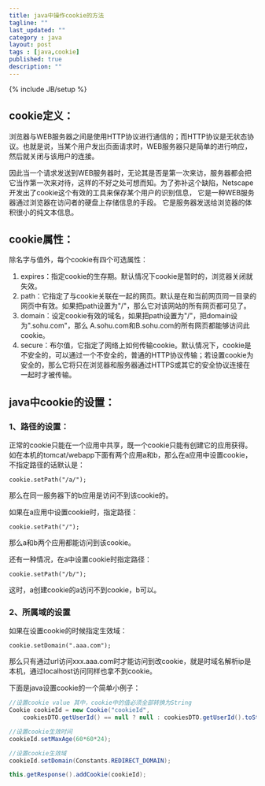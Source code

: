 ```yaml
---
title: java中操作cookie的方法
tagline: ""
last_updated: ""
category : java
layout: post
tags : [java,cookie]
published: true
description: ""
---
```

{% include JB/setup %}

## cookie定义：  

浏览器与WEB服务器之间是使用HTTP协议进行通信的；而HTTP协议是无状态协议。也就是说，当某个用户发出页面请求时，WEB服务器只是简单的进行响应，然后就关闭与该用户的连接。  

因此当一个请求发送到WEB服务器时，无论其是否是第一次来访，服务器都会把它当作第一次来对待，这样的不好之处可想而知。为了弥补这个缺陷，Netscape开发出了cookie这个有效的工具来保存某个用户的识别信息， 它是一种WEB服务器通过浏览器在访问者的硬盘上存储信息的手段。 它是服务器发送给浏览器的体积很小的纯文本信息。

## cookie属性：  

除名字与值外，每个cookie有四个可选属性：  
1. expires：指定cookie的生存期。默认情况下cookie是暂时的，浏览器关闭就失效。  
2. path：它指定了与cookie关联在一起的网页。默认是在和当前网页同一目录的网页中有效。如果把path设置为"/"，那么它对该网站的所有网页都可见了。  
3. domain：设定cookie有效的域名，如果把path设置为"/"，把domain设为".sohu.com"，那么 A.sohu.com和B.sohu.com的所有网页都能够访问此cookie。  
4. secure：布尔值，它指定了网络上如何传输cookie。默认情况下，cookie是不安全的，可以通过一个不安全的，普通的HTTP协议传输；若设置cookie为安全的，那么它将只在浏览器和服务器通过HTTPS或其它的安全协议连接在一起时才被传输。  

## java中cookie的设置：  

### 1、路径的设置：  
正常的cookie只能在一个应用中共享，既一个cookie只能有创建它的应用获得。
如在本机的tomcat/webapp下面有两个应用a和b，那么在a应用中设置cookie，不指定路径的话默认是：  

```
cookie.setPath("/a/");
```

那么在同一服务器下的b应用是访问不到该cookie的。  

如果在a应用中设置cookie时，指定路径：  

```
cookie.setPath("/");
```

那么a和b两个应用都能访问到该cookie。  

还有一种情况，在a中设置cookie时指定路径：  

```
cookie.setPath("/b/");
```

这时，a创建cookie的a访问不到cookie，b可以。  

### 2、所属域的设置  

如果在设置cookie的时候指定生效域：  

```
cookie.setDomain(".aaa.com");
```

那么只有通过url访问xxx.aaa.com时才能访问到改cookie，就是时域名解析ip是本机，通过localhost访问同样也拿不到cookie。  

下面是java设置cookie的一个简单小例子：  

```java
//设置cookie value 其中，cookie中的值必须全部转换为String
Cookie cookieId = new Cookie("cookieId",
    cookiesDTO.getUserId() == null ? null : cookiesDTO.getUserId().toString());

//设置cookie生效时间
cookieId.setMaxAge(60*60*24);

//设置cookie生效域
cookieId.setDomain(Constants.REDIRECT_DOMAIN);

this.getResponse().addCookie(cookieId);
```
